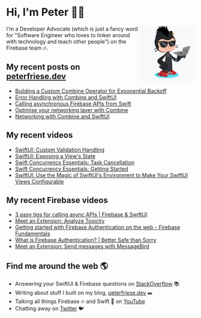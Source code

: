 # Hi, I'm Peter 👋🏼
<img align="right" width="150" height="150" src="https://github.com/peterfriese/peterfriese/blob/master/octopeter/peterfriese-octocat-with-computer.png?raw=true">

I'm a Developer Advocate (which is just a fancy word for "Software Engineer who loves to tinker around with technology and teach other people") on the Firebase team 🔥.

## My recent posts on [peterfriese.dev](https://peterfriese.dev/)
<!-- BLOG-POST-LIST:START -->
- [Building a Custom Combine Operator for Exponential Backoff](https://peterfriese.dev/posts/swiftui-combine-custom-operators)
- [Error Handling with Combine and SwiftUI](https://peterfriese.dev/posts/swiftui-combine-networking-errorhandling)
- [Calling asynchronous Firebase APIs from Swift](https://peterfriese.dev/posts/firebase-async-calls-swift)
- [Optimise your networking layer with Combine](https://peterfriese.dev/posts/swiftui-combine-networking-efficient)
- [Networking with Combine and SwiftUI](https://peterfriese.dev/posts/swiftui-combine-networking-gettingstarted)
<!-- BLOG-POST-LIST:END -->

## My recent videos
<!-- YOUTUBE-ALL:START -->
- [SwiftUI: Custom Validation Handling](https://www.youtube.com/watch?v=kl7LgoBuphM)
- [SwiftUI: Exposing a View&#39;s State](https://www.youtube.com/watch?v=eYrirXFLuZ8)
- [Swift Concurrency Essentials: Task Cancellation](https://www.youtube.com/watch?v=KdHd4rwK_oc)
- [Swift Concurrency Essentials: Getting Started](https://www.youtube.com/watch?v=pvtWLmSRimk)
- [SwiftUI: Use the Magic of SwiftUI&#39;s Environment to Make Your SwiftUI Views Configurable](https://www.youtube.com/watch?v=KKxCWs-BorE)
<!-- YOUTUBE-ALL:END -->

## My recent Firebase videos
<!-- YOUTUBE-FIREBASE:START -->
- [3 easy tips for calling async APIs | Firebase &amp; SwiftUI](https://www.youtube.com/watch?v=j5htIyxmmzA)
- [Meet an Extension: Analyze Toxicity](https://www.youtube.com/watch?v=3nilbcBGW0c)
- [Getting started with Firebase Authentication on the web - Firebase Fundamentals](https://www.youtube.com/watch?v=rbuSx1yEgV8)
- [What is Firebase Authentication? | Better Safe than Sorry](https://www.youtube.com/watch?v=vBUk293QSKY)
- [Meet an Extension: Send messages with MessageBird](https://www.youtube.com/watch?v=VhV0j4XytoQ)
<!-- YOUTUBE-FIREBASE:END -->


## Find me around the web 🌎

- Answering your SwiftUI & Firebase questions on [StackOverflow](https://stackoverflow.com/users/281221/peter-friese) 📚
- Writing about stuff I built on my blog, [peterfriese.dev](https://peterfriese.dev/) ✒️
- Talking all things Firebase 🔥 and Swift 🍏 on [YouTube](https://www.youtube.com/channel/UCUr1KzSE1ubrYhTVriuiNRQ)
- Chatting away on [Twitter](https://twitter.com/peterfriese) 🐦
